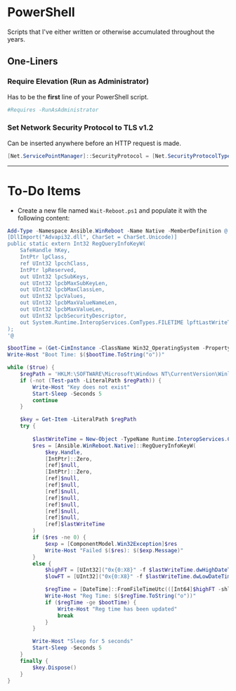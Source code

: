 # PowerShell
Scripts that I've either written or otherwise accumulated throughout the years.

## One-Liners

### Require Elevation (Run as Administrator)
Has to be the **first** line of your PowerShell script.
```powershell
#Requires -RunAsAdministrator
```

### Set Network Security Protocol to TLS v1.2
Can be inserted anywhere before an HTTP request is made.
```powershell
[Net.ServicePointManager]::SecurityProtocol = [Net.SecurityProtocolType]::Tls12
```

---

# To-Do Items

- Create a new file named `Wait-Reboot.ps1` and populate it with the following content:

```powershell
Add-Type -Namespace Ansible.WinReboot -Name Native -MemberDefinition @'
[DllImport("Advapi32.dll", CharSet = CharSet.Unicode)]
public static extern Int32 RegQueryInfoKeyW(
    SafeHandle hKey,
    IntPtr lpClass,
    ref UInt32 lpcchClass,
    IntPtr lpReserved,
    out UInt32 lpcSubKeys,
    out UInt32 lpcbMaxSubKeyLen,
    out UInt32 lpcbMaxClassLen,
    out UInt32 lpcValues,
    out UInt32 lpcbMaxValueNameLen,
    out UInt32 lpcbMaxValueLen,
    out UInt32 lpcbSecurityDescriptor,
    out System.Runtime.InteropServices.ComTypes.FILETIME lpftLastWriteTime
);
'@

$bootTime = (Get-CimInstance -ClassName Win32_OperatingSystem -Property LastBootUpTime).LastBootUpTime.ToUniversalTime()
Write-Host "Boot Time: $($bootTime.ToString("o"))"

while ($true) {
    $regPath = 'HKLM:\SOFTWARE\Microsoft\Windows NT\CurrentVersion\Winlogon\AutoLogonChecked'
    if (-not (Test-path -LiteralPath $regPath)) {
        Write-Host "Key does not exist"
        Start-Sleep -Seconds 5
        continue
    }

    $key = Get-Item -LiteralPath $regPath
    try {
        
        $lastWriteTime = New-Object -TypeName Runtime.InteropServices.ComTypes.FILETIME
        $res = [Ansible.WinReboot.Native]::RegQueryInfoKeyW(
            $key.Handle,
            [IntPtr]::Zero,
            [ref]$null,
            [IntPtr]::Zero,
            [ref]$null,
            [ref]$null,
            [ref]$null,
            [ref]$null,
            [ref]$null,
            [ref]$null,
            [ref]$null,
            [ref]$lastWriteTime
        )
        if ($res -ne 0) {
            $exp = [ComponentModel.Win32Exception]$res
            Write-Host "Failed $($res): $($exp.Message)"
        }
        else {
            $highFT = [UInt32]("0x{0:X8}" -f $lastWriteTime.dwHighDateTime)
            $lowFT = [UInt32]("0x{0:X8}" -f $lastWriteTime.dwLowDateTime)

            $regTime = [DateTime]::FromFileTimeUtc(([Int64]$highFT -shl 32) -bor $lowFT)
            Write-Host "Reg Time: $($regTime.ToString("o"))"
            if ($regTime -ge $bootTime) {
                Write-Host "Reg time has been updated"
                break
            }
        }

        Write-Host "Sleep for 5 seconds"
        Start-Sleep -Seconds 5
    }
    finally {
        $key.Dispose()
    }
}
```